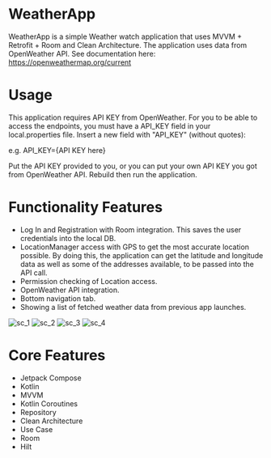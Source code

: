 # WeatherApp
WeatherApp is a simple Weather watch application that uses MVVM + Retrofit + Room and Clean Architecture. The application uses data from OpenWeather API. See documentation here: https://openweathermap.org/current

# Usage
This application requires API KEY from OpenWeather. For you to be able to access the endpoints, you must have a API_KEY field in your local.properties file. Insert a new field with "API_KEY" (without quotes):

e.g.
API_KEY={API KEY here}

Put the API KEY provided to you, or you can put your own API KEY you got from OpenWeather API. Rebuild then run the application.

# Functionality Features
- Log In and Registration with Room integration. This saves the user credentials into the local DB.
- LocationManager access with GPS to get the most accurate location possible. By doing this, the application can get the latitude and longitude data as well as some of the addresses available, to be passed into the API call.
- Permission checking of Location access.
- OpenWeather API integration.
- Bottom navigation tab.
- Showing a list of fetched weather data from previous app launches.

![sc_1](https://user-images.githubusercontent.com/11737795/191381366-af649d44-ba20-4522-8c7f-d02a51e4a4b0.jpg) ![sc_2](https://user-images.githubusercontent.com/11737795/191381372-3c6e0df3-5e6a-4947-9f38-d5e02ac8a67d.jpg) ![sc_3](https://user-images.githubusercontent.com/11737795/191381383-6b687b5c-15e1-4925-969a-b7a239e58d38.jpg) ![sc_4](https://user-images.githubusercontent.com/11737795/191381390-ea4d2188-4611-4cba-9229-cc88b2f6de12.jpg)

# Core Features
- Jetpack Compose
- Kotlin
- MVVM
- Kotlin Coroutines
- Repository
- Clean Architecture
- Use Case
- Room
- Hilt

